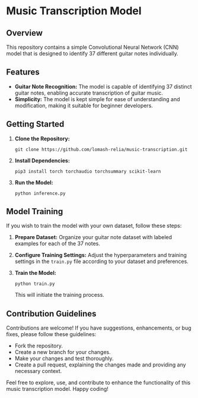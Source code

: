 # Music Transcription Model

## Overview
This repository contains a simple Convolutional Neural Network (CNN) model that is designed to identify 37 different guitar notes individually.

## Features
- **Guitar Note Recognition:** The model is capable of identifying 37 distinct guitar notes, enabling accurate transcription of guitar music.
- **Simplicity:** The model is kept simple for ease of understanding and modification, making it suitable for beginner developers.

## Getting Started
1. **Clone the Repository:**
   ```
   git clone https://github.com/lomash-relia/music-transcription.git
   ```

2. **Install Dependencies:**
   ```
   pip3 install torch torchaudio torchsummary scikit-learn
   ```

3. **Run the Model:**
   ```
   python inference.py
   ```

## Model Training
If you wish to train the model with your own dataset, follow these steps:

1. **Prepare Dataset:**
   Organize your guitar note dataset with labeled examples for each of the 37 notes.

2. **Configure Training Settings:**
   Adjust the hyperparameters and training settings in the `train.py` file according to your dataset and preferences.

3. **Train the Model:**
   ```
   python train.py
   ```
   This will initiate the training process.

## Contribution Guidelines
Contributions are welcome! If you have suggestions, enhancements, or bug fixes, please follow these guidelines:

- Fork the repository.
- Create a new branch for your changes.
- Make your changes and test thoroughly.
- Create a pull request, explaining the changes made and providing any necessary context.

Feel free to explore, use, and contribute to enhance the functionality of this music transcription model. Happy coding!
